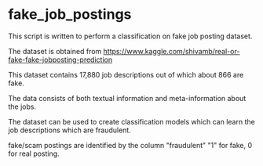 # fake_job_postings
This script is written to perform a classification on fake job posting dataset.

The dataset is obtained from https://www.kaggle.com/shivamb/real-or-fake-fake-jobposting-prediction

This dataset contains 17,880 job descriptions out of which about 866 are fake. 

The data consists of both textual information and meta-information about the jobs. 

The dataset can be used to create classification models which can learn the job descriptions which are fraudulent. 

fake/scam postings are identified by the column "fraudulent" "1" for fake, 0 for real posting.

